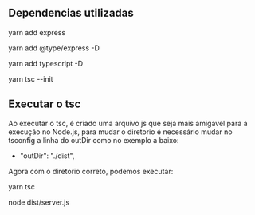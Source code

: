 ## Dependencias utilizadas

yarn add express

yarn add @type/express -D

yarn add typescript -D

yarn tsc --init

## Executar o tsc

Ao executar o tsc, é criado uma arquivo js que seja mais amigavel para a execução no Node.js, para mudar o diretorio é necessário mudar no tsconfig a linha do outDir como no exemplo a baixo:

- "outDir": "./dist",

Agora com o diretorio correto, podemos executar:

yarn tsc 

node dist/server.js

